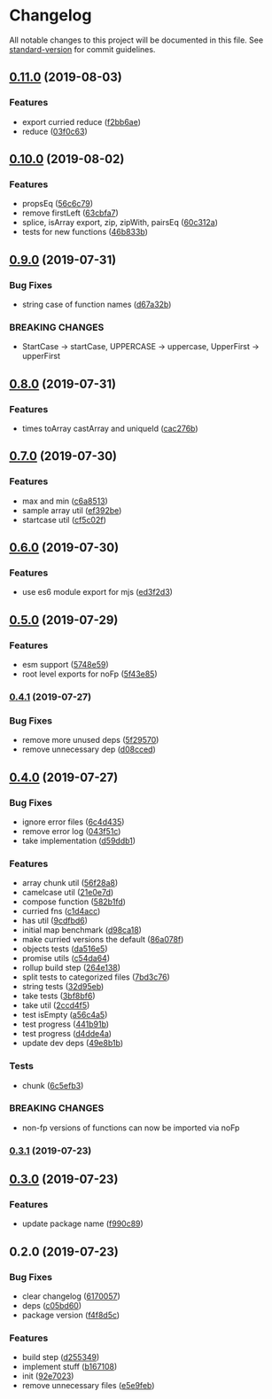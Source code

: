 # Changelog

All notable changes to this project will be documented in this file. See [standard-version](https://github.com/conventional-changelog/standard-version) for commit guidelines.

## [0.11.0](https://github.com/asyarb/tiny-compose-fns/compare/v0.10.0...v0.11.0) (2019-08-03)


### Features

* export curried reduce ([f2bb6ae](https://github.com/asyarb/tiny-compose-fns/commit/f2bb6ae))
* reduce ([03f0c63](https://github.com/asyarb/tiny-compose-fns/commit/03f0c63))



## [0.10.0](https://github.com/asyarb/tiny-compose-fns/compare/v0.9.0...v0.10.0) (2019-08-02)


### Features

* propsEq ([56c6c79](https://github.com/asyarb/tiny-compose-fns/commit/56c6c79))
* remove firstLeft ([63cbfa7](https://github.com/asyarb/tiny-compose-fns/commit/63cbfa7))
* splice, isArray export, zip, zipWith, pairsEq ([60c312a](https://github.com/asyarb/tiny-compose-fns/commit/60c312a))
* tests for new functions ([46b833b](https://github.com/asyarb/tiny-compose-fns/commit/46b833b))



## [0.9.0](https://github.com/asyarb/tiny-compose-fns/compare/v0.8.0...v0.9.0) (2019-07-31)


### Bug Fixes

* string case of function names ([d67a32b](https://github.com/asyarb/tiny-compose-fns/commit/d67a32b))


### BREAKING CHANGES

* StartCase -> startCase, UPPERCASE -> uppercase, UpperFirst -> upperFirst



## [0.8.0](https://github.com/asyarb/tiny-compose-fns/compare/v0.7.0...v0.8.0) (2019-07-31)


### Features

* times toArray castArray and uniqueId ([cac276b](https://github.com/asyarb/tiny-compose-fns/commit/cac276b))



## [0.7.0](https://github.com/asyarb/tiny-compose-fns/compare/v0.6.0...v0.7.0) (2019-07-30)


### Features

* max and min ([c6a8513](https://github.com/asyarb/tiny-compose-fns/commit/c6a8513))
* sample array util ([ef392be](https://github.com/asyarb/tiny-compose-fns/commit/ef392be))
* startcase util ([cf5c02f](https://github.com/asyarb/tiny-compose-fns/commit/cf5c02f))



## [0.6.0](https://github.com/asyarb/tiny-compose-fns/compare/v0.5.0...v0.6.0) (2019-07-30)


### Features

* use es6 module export for mjs ([ed3f2d3](https://github.com/asyarb/tiny-compose-fns/commit/ed3f2d3))



## [0.5.0](https://github.com/asyarb/tiny-compose-fns/compare/v0.4.1...v0.5.0) (2019-07-29)


### Features

* esm support ([5748e59](https://github.com/asyarb/tiny-compose-fns/commit/5748e59))
* root level exports for noFp ([5f43e85](https://github.com/asyarb/tiny-compose-fns/commit/5f43e85))



### [0.4.1](https://github.com/asyarb/tiny-compose-fns/compare/v0.4.0...v0.4.1) (2019-07-27)


### Bug Fixes

* remove more unused deps ([5f29570](https://github.com/asyarb/tiny-compose-fns/commit/5f29570))
* remove unnecessary dep ([d08cced](https://github.com/asyarb/tiny-compose-fns/commit/d08cced))



## [0.4.0](https://github.com/asyarb/tiny-compose-fns/compare/v0.3.1...v0.4.0) (2019-07-27)


### Bug Fixes

* ignore error files ([6c4d435](https://github.com/asyarb/tiny-compose-fns/commit/6c4d435))
* remove error log ([043f51c](https://github.com/asyarb/tiny-compose-fns/commit/043f51c))
* take implementation ([d59ddb1](https://github.com/asyarb/tiny-compose-fns/commit/d59ddb1))


### Features

* array chunk util ([56f28a8](https://github.com/asyarb/tiny-compose-fns/commit/56f28a8))
* camelcase util ([21e0e7d](https://github.com/asyarb/tiny-compose-fns/commit/21e0e7d))
* compose function ([582b1fd](https://github.com/asyarb/tiny-compose-fns/commit/582b1fd))
* curried fns ([c1d4acc](https://github.com/asyarb/tiny-compose-fns/commit/c1d4acc))
* has util ([9cdfbd6](https://github.com/asyarb/tiny-compose-fns/commit/9cdfbd6))
* initial map benchmark ([d98ca18](https://github.com/asyarb/tiny-compose-fns/commit/d98ca18))
* make curried versions the default ([86a078f](https://github.com/asyarb/tiny-compose-fns/commit/86a078f))
* objects tests ([da516e5](https://github.com/asyarb/tiny-compose-fns/commit/da516e5))
* promise utils ([c54da64](https://github.com/asyarb/tiny-compose-fns/commit/c54da64))
* rollup build step ([264e138](https://github.com/asyarb/tiny-compose-fns/commit/264e138))
* split tests to categorized files ([7bd3c76](https://github.com/asyarb/tiny-compose-fns/commit/7bd3c76))
* string tests ([32d95eb](https://github.com/asyarb/tiny-compose-fns/commit/32d95eb))
* take tests ([3bf8bf6](https://github.com/asyarb/tiny-compose-fns/commit/3bf8bf6))
* take util ([2ccd4f5](https://github.com/asyarb/tiny-compose-fns/commit/2ccd4f5))
* test isEmpty ([a56c4a5](https://github.com/asyarb/tiny-compose-fns/commit/a56c4a5))
* test progress ([441b91b](https://github.com/asyarb/tiny-compose-fns/commit/441b91b))
* test progress ([d4dde4a](https://github.com/asyarb/tiny-compose-fns/commit/d4dde4a))
* update dev deps ([49e8b1b](https://github.com/asyarb/tiny-compose-fns/commit/49e8b1b))


### Tests

* chunk ([6c5efb3](https://github.com/asyarb/tiny-compose-fns/commit/6c5efb3))


### BREAKING CHANGES

* non-fp versions of functions can now be imported via noFp



### [0.3.1](https://github.com/asyarb/tiny-compose-fns/compare/v0.3.0...v0.3.1) (2019-07-23)



## [0.3.0](https://github.com/asyarb/tiny-fns/compare/v0.2.0...v0.3.0) (2019-07-23)


### Features

* update package name ([f990c89](https://github.com/asyarb/tiny-fns/commit/f990c89))



## 0.2.0 (2019-07-23)


### Bug Fixes

* clear changelog ([6170057](https://github.com/asyarb/tiny-fns/commit/6170057))
* deps ([c05bd60](https://github.com/asyarb/tiny-fns/commit/c05bd60))
* package version ([f4f8d5c](https://github.com/asyarb/tiny-fns/commit/f4f8d5c))


### Features

* build step ([d255349](https://github.com/asyarb/tiny-fns/commit/d255349))
* implement stuff ([b167108](https://github.com/asyarb/tiny-fns/commit/b167108))
* init ([92e7023](https://github.com/asyarb/tiny-fns/commit/92e7023))
* remove unnecessary files ([e5e9feb](https://github.com/asyarb/tiny-fns/commit/e5e9feb))
